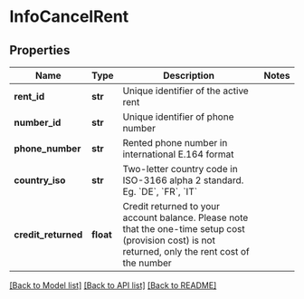 # InfoCancelRent


## Properties
Name | Type | Description | Notes
------------ | ------------- | ------------- | -------------
**rent_id** | **str** | Unique identifier of the active rent | 
**number_id** | **str** | Unique identifier of phone number | 
**phone_number** | **str** | Rented phone number in international E.164 format | 
**country_iso** | **str** | Two-letter country code in ISO-3166 alpha 2 standard. Eg. &#x60;DE&#x60;, &#x60;FR&#x60;, &#x60;IT&#x60; | 
**credit_returned** | **float** | Credit returned to your account balance. Please note that the one-time setup cost (provision cost) is not returned, only the rent cost of the number | 

[[Back to Model list]](../../README.md#models) [[Back to API list]](../../README.md#available-methods) [[Back to README]](../../README.md)


